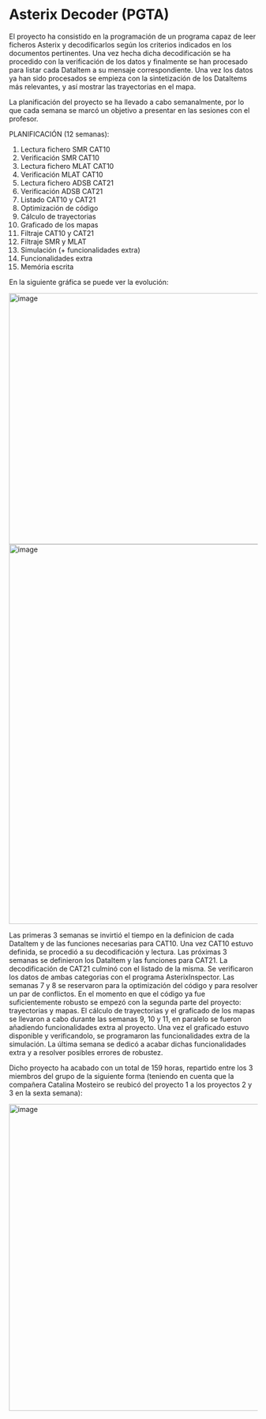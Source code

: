 # Asterix Decoder (PGTA)

El proyecto ha consistido en la programación de un programa capaz de leer ficheros Asterix y decodificarlos según los criterios indicados en los documentos pertinentes. Una vez hecha dicha decodificación se ha procedido con la verificación de los datos y finalmente se han procesado para listar cada DataItem a su mensaje correspondiente. Una vez los datos ya han sido procesados se empieza con la sintetización de los DataItems más relevantes, y así mostrar las trayectorias en el mapa. 

La planificación del proyecto se ha llevado a cabo semanalmente, por lo que cada semana se marcó un objetivo a presentar en las sesiones con el profesor. 

PLANIFICACIÓN (12 semanas):

1. Lectura fichero SMR CAT10
2. Verificación SMR CAT10
3. Lectura fichero MLAT CAT10
4. Verificación MLAT CAT10
5. Lectura fichero ADSB CAT21
6. Verificación ADSB CAT21
7. Listado CAT10 y CAT21
8. Optimización de código
9. Cálculo de trayectorias
10. Graficado de los mapas
11. Filtraje CAT10 y CAT21
12. Filtraje SMR y MLAT
13. Simulación (+ funcionalidades extra)
14. Funcionalidades extra
15. Memória escrita

En la siguiente gráfica se puede ver la evolución:

<img width="509" alt="image" src="https://user-images.githubusercontent.com/73181261/206764583-4d294939-c126-4888-a839-7d75ec52b9c5.png">
<img width="770" alt="image" src="https://user-images.githubusercontent.com/73181261/206764272-a2856496-0bbd-4638-8b7e-fbbc65a8d6ec.png">

Las primeras 3 semanas se invirtió el tiempo en la definicion de cada DataItem y de las funciones necesarias para CAT10. Una vez CAT10 estuvo definida, se procedió a su decodificación y lectura. 
Las próximas 3 semanas se definieron los DataItem y las funciones para CAT21. La decodificación de CAT21 culminó con el listado de la misma. Se verificaron los datos de ambas categorias con el programa AsterixInspector. 
Las semanas 7 y 8 se reservaron para la optimización del código y para resolver un par de conflictos. En el momento en que el código ya fue suficientemente robusto se empezó con la segunda parte del proyecto: trayectorias y mapas.
El cálculo de trayectorias y el graficado de los mapas se llevaron a cabo durante las semanas 9, 10 y 11, en paralelo se fueron añadiendo funcionalidades extra al proyecto. Una vez el graficado estuvo disponible y verificandolo, se programaron las funcionalidades extra de la simulación.
La última semana se dedicó a acabar dichas funcionalidades extra y a resolver posibles errores de robustez.

Dicho proyecto ha acabado con un total de 159 horas, repartido entre los 3 miembros del grupo de la siguiente forma (teniendo en cuenta que la compañera Catalina Mosteiro se reubicó del proyecto 1 a los proyectos 2 y 3 en la sexta semana):

<img width="622" alt="image" src="https://user-images.githubusercontent.com/73181261/206767056-e2ffd50f-bc2f-4ee3-9922-6d46a38c3778.png">




